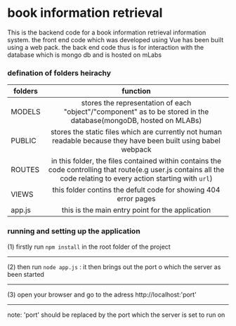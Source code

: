# book information retrieval
This is the backend code for a book information retrieval information system. the front end code which was developed using Vue has been built using a web pack. the back end code thus is for interaction with the database which is mongo db and is hosted on mLabs

### defination of folders heirachy
| folders       | function          |
| ------------- |:-------------:|
| MODELS      | stores the representation of each "object"/"component" as to be stored in the database(mongoDB, hosted on MLABs) |
| PUBLIC     | stores the static files which are currently not human readable because they have been built using babel webpack |
| ROUTES | in this folder, the files contained within contains the code controlling that route(e.g user.js contains all the code relating to every action starting with `url`)| 
|VIEWS|this folder contins the defult code for showing 404 error pages |
|app.js| this is the main entry point for the application|

### running and setting up the application
(1) firstly run `npm install` in the root folder of the project<hr/>
(2) then run `node app.js` : it then brings out the port o which the server as been started <hr/>
(3) open your browser and go to the adress http://localhost:'port' <hr/>
note: 'port' should be replaced by the port which the server is set to run on
